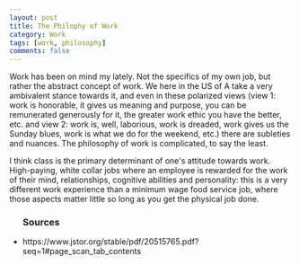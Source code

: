 ```yaml
---
layout: post
title: The Philophy of Work
category: Work
tags: [work, philosophy]
comments: false
---
```


Work has been on mind my lately. Not the specifics of my own job, but rather the abstract concept of work. We here in the US of A take a very ambivalent stance towards it, and even in these polarized views (view 1: work is honorable, it gives us meaning and purpose, you can be remunerated generously for it, the greater work ethic you have the better, etc. and view 2: work is, well, laborious, work is dreaded, work gives us the Sunday blues, work is what we do for the weekend, etc.) there are subleties and nuances. The philosophy of work is complicated, to say the least. 

I think class is the primary determinant of one's attitude towards work. High-paying, white collar jobs where an employee is rewarded for the work of their mind, relationships, cognitive abilities and personality:  this is a very different work experience than a minimum wage food service job, where those aspects matter little so long as you get the physical job done. 

<ul><h3>Sources</h3>
  <li>https://www.jstor.org/stable/pdf/20515765.pdf?seq=1#page_scan_tab_contents</li>
 </ul>
